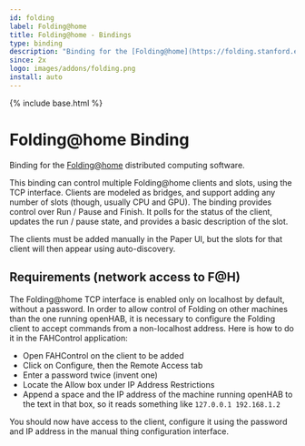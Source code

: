 ```yaml
---
id: folding
label: Folding@home
title: Folding@home - Bindings
type: binding
description: "Binding for the [Folding@home](https://folding.stanford.edu/) distributed computing"
since: 2x
logo: images/addons/folding.png
install: auto
---
```


<!-- Attention authors: Do not edit directly. Please add your changes to the appropriate source repository -->

{% include base.html %}

# Folding@home Binding

Binding for the [Folding@home](https://folding.stanford.edu/) distributed computing
software.

This binding can control multiple Folding@home clients and slots, using the TCP
interface.
Clients are modeled as bridges, and support adding any number of slots
(though, usually CPU and GPU).
The binding provides control over Run / Pause and Finish.
It polls for the status of the client, updates the run / pause state, and
provides a basic description of the slot.

The clients must be added manually in the Paper UI, but the slots for that
client will then appear using auto-discovery.

## Requirements (network access to F@H)

The Folding@home TCP interface is enabled only on localhost by default, without
a password.
In order to allow control of Folding on other machines than the one
running openHAB, it is necessary to configure the Folding client to accept commands
from a non-localhost address.
Here is how to do it in the FAHControl application:

- Open FAHControl on the client to be added
- Click on Configure, then the Remote Access tab
- Enter a password twice (invent one)
- Locate the Allow box under IP Address Restrictions
- Append a space and the IP address of the machine running openHAB to the text in that box, so it reads something like `127.0.0.1 192.168.1.2`

You should now have access to the client, configure it using the password and
IP address in the manual thing configuration interface.
